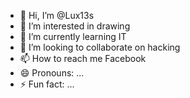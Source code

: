 - 👋 Hi, I’m @Lux13s
- 👀 I’m interested in drawing 
- 🌱 I’m currently learning IT
- 💞️ I’m looking to collaborate on hacking 
- 📫 How to reach me Facebook 
- 😄 Pronouns: ...
- ⚡ Fun fact: ...

<!---
Lux13s/Lux13s is a ✨ special ✨ repository because its `README.md` (this file) appears on your GitHub profile.
You can click the Preview link to take a look at your changes.
--->

